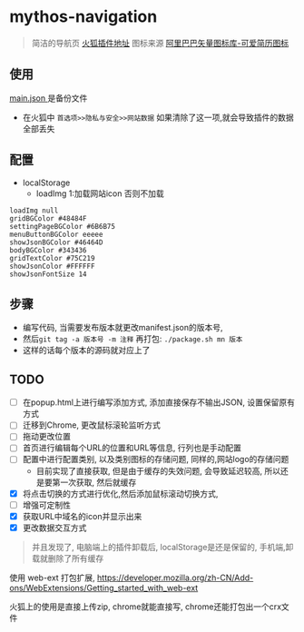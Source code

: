 # mythos-navigation
> 简洁的导航页  [火狐插件地址](https://addons.mozilla.org/zh-CN/firefox/addon/kuangcp-nav/)
> 图标来源 [阿里巴巴矢量图标库-可爱简历图标](http://www.iconfont.cn/collections/detail?spm=a313x.7781069.1998910419.d9df05512&cid=8077)


## 使用
[main.json ](https://github.com/Kuangcp/LearnWebExtension/blob/master/mythos-navigation/json/main.json)是备份文件 

- 在火狐中 `首选项>>隐私与安全>>网站数据` 如果清除了这一项,就会导致插件的数据全部丢失

## 配置
- localStorage 
    - loadImg 1:加载网站icon  否则不加载

```
loadImg null
gridBGColor #48484F
settingPageBGColor #6B6B75
menuButtonBGColor eeeee
showJsonBGColor #46464D
bodyBGColor #343436
gridTextColor #75C219
showJsonColor #FFFFFF
showJsonFontSize 14 
```
## 步骤
- 编写代码, 当需要发布版本就更改manifest.json的版本号, 
- 然后`git tag -a 版本号 -m 注释` 再打包: `./package.sh mn 版本`
- 这样的话每个版本的源码就对应上了

## TODO
- [ ] 在popup.html上进行编写添加方式, 添加直接保存不输出JSON, 设置保留原有方式
- [ ] 迁移到Chrome, 更改鼠标滚轮监听方式
- [ ] 拖动更改位置
- [ ] 首页进行编辑每个URL的位置和URL等信息, 行列也是手动配置
- [ ] 配置中进行配置类别, 以及类别图标的存储问题, 同样的,网站logo的存储问题
    - 目前实现了直接获取, 但是由于缓存的失效问题, 会导致延迟较高, 所以还是要第一次获取, 然后就缓存
- [X] 将点击切换的方式进行优化,然后添加鼠标滚动切换方式,
- [ ] 增强可定制性
- [X] 获取URL中域名的icon并显示出来
- [X] 更改数据交互方式

> 并且发现了, 电脑端上的插件卸载后, localStorage是还是保留的, 手机端,卸载就删除了所有缓存

使用 web-ext 打包扩展, https://developer.mozilla.org/zh-CN/Add-ons/WebExtensions/Getting_started_with_web-ext

火狐上的使用是直接上传zip, chrome就能直接写, chrome还能打包出一个crx文件


